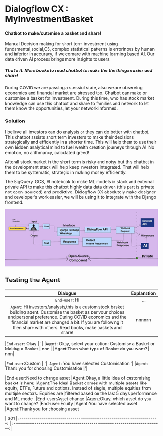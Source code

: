 # Dialogflow CX : MyInvestmentBasket
#### Chatbot to make/cutomise a basket and share!
Manual Decision making for short term investment using fundamental,social,CS, complex statistical patterns is errorinous by human and inferior in accuracy, if we comare with machine learning based AI. Our data driven AI process brings more insights to users

##### That's it. More books to read,chatbot to make the the things easier and share!
During COVID we are passing a stessful state, also we are observing economics and financial market are stressed too. 
Chatbot can make or customise a basket for investment. During this time, who has stock market knowledge can use this chatbot and share to families and network to let them know the opportunities, let your network informed.

### Solution
I believe all investors can do analysis or they can do better with chatbot. This chatbot assists short term investors to make their decisions strategically and efficiently in a shorter time. This will help them to use their own hidden analytical mind to fuel wealth creation journeys through AI. No emotion, no arithmancy, calculated greed! 

Afterall stock market in the short term is risky and noisy but this chatbot in the development stack will help keep investors integrated. That will help them to be systematic, strategic in making money efficiently. 

The BigQuery, GCS, AI notebook to make ML models in stack and external private API to make this chatbot highly data data driven (this part is private not open-sourced) and predictive. Dialogflow CX absolutely make designer and developer's work easier, we will be using it to integrate with the Django frontend. 

![Process of input and Output](https://github.com/parthasen/DialogflowCX/blob/main/D24907D7-D2F5-4F87-9D9C-A76E1336F3A2.jpeg)

## Testing the Agent
|                           Dialogue                                        |                                    Explanation                                | 
| :-----------------------------------------------------------------------: | :----------------------------------------------------------------------------:| 
|`End-user`: Hi |...|
|`Agent`: Hi investors/analysts,this is a custom stock basket building agent. Customise the basket as per your choices and personal preference. During COVID economics and the financial market are changed a bit. If you are following it then share with others. Read books, make baskets and share!| nnnnnn|

|`End-user`: Okay | '|
|`Agent`: Okay, select your option: Customise a Basket or Making a Basket | nnn |
|Agent:Then what type of Basket do you want? | nnn|

|`End-user`:Custom | '|
|`Agent`: You have selected Customisation|'|
|`Agent`: Thank you for choosing Customisation |'|

|End-user:Need to change asset
|Agent:Okay, a little idea of customising basket is here:
|Agent:The Ideal Basket comes with multiple assets like equity, ETFs, Future and options. Instead of single, multiple equities from multiple sectors. Equities are |filtered based on the last 5 days performance and ML model.
|End-user:Asset change
|Agent:Okay, which asset do you want to change?
|End-user:Equity
|Agent:You have selected asset 
|Agent:Thank you for choosing asset

| 301 
| :-----------------------------------------------------------------------: | :----------------------------------------------------------------------------:| 
